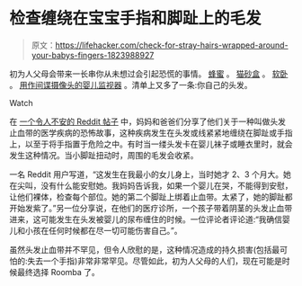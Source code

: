 # 检查缠绕在宝宝手指和脚趾上的毛发

> 原文：<https://lifehacker.com/check-for-stray-hairs-wrapped-around-your-babys-fingers-1823988927>

初为人父母会带来一长串你从未想过会引起恐慌的事情。 [蜂蜜](http://www.infantbotulism.org/general/faq.php) 。 [猫砂盒](https://pets.thenest.com/dangers-cat-feces-around-babies-11324.html) 。 [软卧](https://www.cdc.gov/media/releases/2018/p0109-sleep-related-deaths.html) 。 [用作间谍摄像头的婴儿监视器](https://offspring.lifehacker.com/how-to-find-a-hack-proof-baby-monitor-1797534985) 。清单上又多了一条:你自己的头发。

Watch

在 [一个令人不安的 Reddit 帖子](https://www.reddit.com/r/YouShouldKnow/comments/84ph6k/ysk_that_hairs_and_threads_can_wrap_around_toes/) 中，妈妈和爸爸们分享了他们关于一种叫做头发止血带的医学疾病的恐怖故事，这种疾病发生在头发或线紧紧地缠绕在脚趾或手指上，以至于将手指置于危险之中。有时当一缕头发卡在婴儿袜子或睡衣里时，就会发生这种情况。当小脚趾扭动时，周围的毛发会收紧。

一名 Reddit 用户写道，“这发生在我最小的女儿身上，当时她才 2、3 个月大。她在尖叫，没有什么能安慰她。我妈妈告诉我，如果一个婴儿在哭，不能得到安慰，让他们裸体，检查每个部位。她的第二个脚趾上绑着止血带。太紧了，她的脚趾都开始发紫了。”另一位分享说，在他们的医疗诊所，一个孩子带着阴茎的头发止血带进来，这可能发生在头发被婴儿的尿布缠住的时候。一位评论者评论道:“我确信婴儿和小孩在任何时候都在尽一切可能伤害自己。”。

虽然头发止血带并不罕见，但令人欣慰的是，这种情况造成的持久损害(包括最可怕的:失去一个手指)非常非常罕见。尽管如此，初为人父母的人们，现在可能是时候最终选择 Roomba 了。